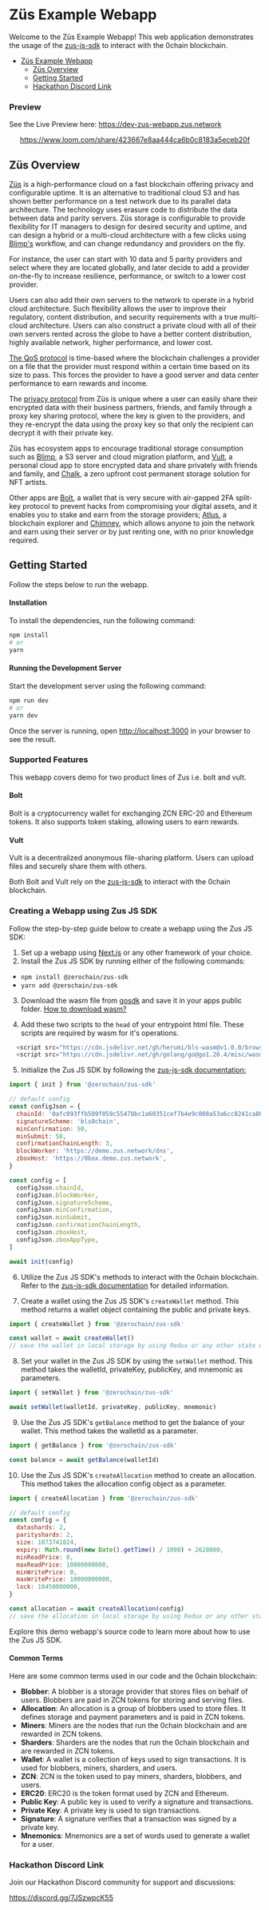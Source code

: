 # Züs Example Webapp

Welcome to the Züs Example Webapp! This web application demonstrates the usage of the [zus-js-sdk](https://www.npmjs.com/package/@zerochain/zus-sdk) to interact with the 0chain blockchain.

- [Züs Example Webapp]()
  - [Züs Overview](#züs-overview)
  - [Getting Started](#getting-started)
  - [Hackathon Discord Link](#hackathon-discord-link)

### Preview

See the Live Preview here: https://dev-zus-webapp.zus.network

<div align="center">
  
  https://www.loom.com/share/423667e8aa444ca6b0c8183a5eceb20f
  
</div>

## Züs Overview

[Züs](https://zus.network/) is a high-performance cloud on a fast blockchain offering privacy and configurable uptime. It is an alternative to traditional cloud S3 and has shown better performance on a test network due to its parallel data architecture. The technology uses erasure code to distribute the data between data and parity servers. Züs storage is configurable to provide flexibility for IT managers to design for desired security and uptime, and can design a hybrid or a multi-cloud architecture with a few clicks using [Blimp's](https://blimp.software/) workflow, and can change redundancy and providers on the fly.

For instance, the user can start with 10 data and 5 parity providers and select where they are located globally, and later decide to add a provider on-the-fly to increase resilience, performance, or switch to a lower cost provider.

Users can also add their own servers to the network to operate in a hybrid cloud architecture. Such flexibility allows the user to improve their regulatory, content distribution, and security requirements with a true multi-cloud architecture. Users can also construct a private cloud with all of their own servers rented across the globe to have a better content distribution, highly available network, higher performance, and lower cost.

[The QoS protocol](https://medium.com/0chain/qos-protocol-weekly-debrief-april-12-2023-44524924381f) is time-based where the blockchain challenges a provider on a file that the provider must respond within a certain time based on its size to pass. This forces the provider to have a good server and data center performance to earn rewards and income.

The [privacy protocol](https://zus.network/build) from Züs is unique where a user can easily share their encrypted data with their business partners, friends, and family through a proxy key sharing protocol, where the key is given to the providers, and they re-encrypt the data using the proxy key so that only the recipient can decrypt it with their private key.

Züs has ecosystem apps to encourage traditional storage consumption such as [Blimp](https://blimp.software/), a S3 server and cloud migration platform, and [Vult](https://vult.network/), a personal cloud app to store encrypted data and share privately with friends and family, and [Chalk](https://chalk.software/), a zero upfront cost permanent storage solution for NFT artists.

Other apps are [Bolt](https://bolt.holdings/), a wallet that is very secure with air-gapped 2FA split-key protocol to prevent hacks from compromising your digital assets, and it enables you to stake and earn from the storage providers; [Atlus](https://atlus.cloud/), a blockchain explorer and [Chimney](https://demo.chimney.software/), which allows anyone to join the network and earn using their server or by just renting one, with no prior knowledge required.

## Getting Started

Follow the steps below to run the webapp.

#### Installation

To install the dependencies, run the following command:

```bash
npm install
# or
yarn
```

#### Running the Development Server

Start the development server using the following command:

```bash
npm run dev
# or
yarn dev
```

Once the server is running, open [http://localhost:3000](http://localhost:3000) in your browser to see the result.

### Supported Features

This webapp covers demo for two product lines of Zus i.e. bolt and vult.

#### Bolt

Bolt is a cryptocurrency wallet for exchanging ZCN ERC-20 and Ethereum tokens. It also supports token staking, allowing users to earn rewards.

#### Vult

Vult is a decentralized anonymous file-sharing platform. Users can upload files and securely share them with others.

Both Bolt and Vult rely on the [zus-js-sdk](https://www.npmjs.com/package/@zerochain/zus-sdk) to interact with the 0chain blockchain.

### Creating a Webapp using Zus JS SDK

Follow the step-by-step guide below to create a webapp using the Zus JS SDK:

1. Set up a webapp using [Next.js](https://nextjs.org/) or any other framework of your choice.
2. Install the Zus JS SDK by running either of the following commands:

- `npm install @zerochain/zus-sdk`
- `yarn add @zerochain/zus-sdk`

3. Download the wasm file from [gosdk](https://github.com/0chain/gosdk/) and save it in your apps public folder. [How to download wasm?](https://www.loom.com/share/46490db9803c41228eeea54f5ae8c990?sid=4e559a14-df8c-4f6a-924b-c839e96a479b)

4. Add these two scripts to the `head` of your entrypoint html file. These scripts are required by wasm for it's operations.

```js
  <script src="https://cdn.jsdelivr.net/gh/herumi/bls-wasm@v1.0.0/browser/bls.js"></script>
  <script src="https://cdn.jsdelivr.net/gh/golang/go@go1.20.4/misc/wasm/wasm_exec.js"></script>
```

5. Initialize the Zus JS SDK by following the [zus-js-sdk documentation:](https://github.com/0chain/zus-js-sdk#get-started)

```js
import { init } from '@zerochain/zus-sdk'

// default config
const configJson = {
  chainId: '0afc093ffb509f059c55478bc1a60351cef7b4e9c008a53a6cc8241ca8617dfe',
  signatureScheme: 'bls0chain',
  minConfirmation: 50,
  minSubmit: 50,
  confirmationChainLength: 3,
  blockWorker: 'https://demo.zus.network/dns',
  zboxHost: 'https://0box.demo.zus.network',
}

const config = [
  configJson.chainId,
  configJson.blockWorker,
  configJson.signatureScheme,
  configJson.minConfirmation,
  configJson.minSubmit,
  configJson.confirmationChainLength,
  configJson.zboxHost,
  configJson.zboxAppType,
]

await init(config)
```

6. Utilize the Zus JS SDK's methods to interact with the 0chain blockchain. Refer to the [zus-js-sdk documentation](https://docs.zus.network/guides/zus-js-sdk/get-started) for detailed information.

7. Create a wallet using the Zus JS SDK's `createWallet` method. This method returns a wallet object containing the public and private keys.

```js
import { createWallet } from '@zerochain/zus-sdk'

const wallet = await createWallet()
// save the wallet in local storage by using Redux or any other state management library
```

8. Set your wallet in the Zus JS SDK by using the `setWallet` method. This method takes the walletId, privateKey, publicKey, and mnemonic as parameters.

```js
import { setWallet } from '@zerochain/zus-sdk'

await setWallet(walletId, privateKey, publicKey, mnemonic)
```

9. Use the Zus JS SDK's `getBalance` method to get the balance of your wallet. This method takes the walletId as a parameter.

```js
import { getBalance } from '@zerochain/zus-sdk'

const balance = await getBalance(walletId)
```

10. Use the Zus JS SDK's `createAllocation` method to create an allocation. This method takes the allocation config object as a parameter.

```js
import { createAllocation } from '@zerochain/zus-sdk'

// default config
const config = {
  datashards: 2,
  parityshards: 2,
  size: 1073741824,
  expiry: Math.round(new Date().getTime() / 1000) + 2628000,
  minReadPrice: 0,
  maxReadPrice: 10000000000,
  minWritePrice: 0,
  maxWritePrice: 10000000000,
  lock: 10450000000,
}

const allocation = await createAllocation(config)
// save the allocation in local storage by using Redux or any other state management library
```

Explore this demo webapp's source code to learn more about how to use the Zus JS SDK.

#### Common Terms

Here are some common terms used in our code and the 0chain blockchain:

- **Blobber**: A blobber is a storage provider that stores files on behalf of users. Blobbers are paid in ZCN tokens for storing and serving files.
- **Allocation**: An allocation is a group of blobbers used to store files. It defines storage and payment parameters and is paid in ZCN tokens.
- **Miners**: Miners are the nodes that run the 0chain blockchain and are rewarded in ZCN tokens.
- **Sharders**: Sharders are the nodes that run the 0chain blockchain and are rewarded in ZCN tokens.
- **Wallet**: A wallet is a collection of keys used to sign transactions. It is used for blobbers, miners, sharders, and users.
- **ZCN**: ZCN is the token used to pay miners, sharders, blobbers, and users.
- **ERC20**: ERC20 is the token format used by ZCN and Ethereum.
- **Public Key**: A public key is used to verify a signature and transactions.
- **Private Key**: A private key is used to sign transactions.
- **Signature**: A signature verifies that a transaction was signed by a private key.
- **Mnemonics**: Mnemonics are a set of words used to generate a wallet for a user.

### Hackathon Discord Link

Join our Hackathon Discord community for support and discussions:

https://discord.gg/7JSzwpcK55
